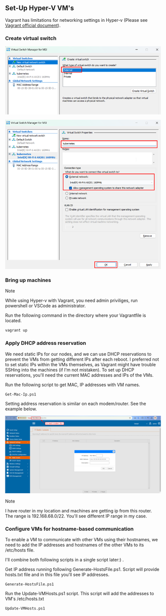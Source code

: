 ## Set-Up Hyper-V VM's

Vagrant has limitations for networking settings in Hyper-v (Please see [Vagrant official document](https://developer.hashicorp.com/vagrant/docs/providers/hyperv/limitations)). 

### Create virtual switch

![alt text](./images/image-vs-1.png)

![alt text](./images/image-vs-2.png)


### Bring up machines

> [!NOTE]
> While using Hyper-v with Vagrant, you need admin priviliges, run powershell or VSCode as administrator.


Run the following command in the directory where your Vagrantfile is located.

```bash
vagrant up 
```

### Apply DHCP address reservation

We need static IPs for our nodes, and we can use DHCP reservations to prevent the VMs from getting different IPs after each reboot. I preferred not to set static IPs within the VMs themselves, as Vagrant might have trouble SSHing into the machines (if I'm not mistaken). To set up DHCP reservations, you'll need the current MAC addresses and IPs of the VMs. 


Run the following script to get MAC, IP addresses with VM names.

```shell
Get-Mac-Ip.ps1
```

Setting address reservation is similar on each modem/router. See the example below.

![alt text](./images/image-dhcp.png)

> [!NOTE]
> I have router in my location and machines are getting ip from this router. The range is 192.168.68.0/22. You'll see different IP range in my case.

### Configure VMs for hostname-based communication

To enable a VM to communicate with other VMs using their hostnames, we need to add the IP addresses and hostnames of the other VMs to its /etc/hosts file. 

I'll combine both following scripts in a single script later:) . 

Get IP address running following Generate-HostsFile.ps1. Script will provide hosts.txt file and in this file you'll see IP addresses.

```shell
Generate-HostsFile.ps1
```
Run the Update-VMHosts.ps1 script. This script will add the addresses to VM's /etc/hosts.txt

```shell
Update-VMHosts.ps1
```

